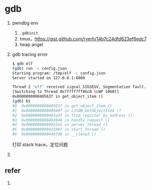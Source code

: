 # gdb

1. pwndbg env

   1. `.gdbinit`
   2. tmux，https://gist.github.com/ryerh/14b7c24dfd623ef8edc7
   3. heap angel

2. gdb tracing error

   ```bash
   $ gdb elf
   (gdb) run -c config.json
   Starting program: /tmp/elf -c config.json
   Server started on 127.0.0.1:8080
   
   Thread 2 "elf" received signal SIGSEGV, Segmentation fault.
   [Switching to Thread 0x7ffff7ff86c0 (LWP 1060)]
   0x000000000040563f in get_object_item ()
   (gdb) bt
   #0  0x000000000040563f in get_object_item ()
   #1  0x000000000040569f in cJSON_GetObjectItem ()
   #2  0x0000000000401e3f in find_register_by_address ()
   #3  0x0000000000402046 in handle_request ()
   #4  0x00000000004023a5 in server_thread ()
   #5  0x000000000042598f in start_thread ()
   #6  0x0000000000446fd8 in __clone3 ()
   ```

   打印 stack trace，定位问题

3. 


## refer

1. 